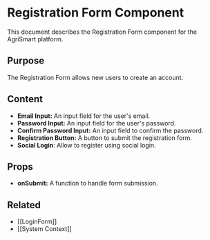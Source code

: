 # Registration Form Component

This document describes the Registration Form component for the AgriSmart platform.

## Purpose

The Registration Form allows new users to create an account.

## Content

*   **Email Input:** An input field for the user's email.
*   **Password Input:** An input field for the user's password.
*   **Confirm Password Input:** An input field to confirm the password.
*   **Registration Button:** A button to submit the registration form.
* **Social Login**: Allow to register using social login.

## Props

*   **onSubmit:** A function to handle form submission.

## Related

* [[LoginForm]]
* [[System Context]]
